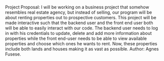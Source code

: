 
Project Proposal: 
 I will be working on a business project that somehow
 resembles real estate agency, but instead of selling, 
 our program will be about renting properties out to prospective customers. 
 This project will be made interactive such that the backend user 
 and the front end user both will be able to easily
  interact with our code. The backend user needs to log in with his credentials to update,
 delete and add more information about properties while the front end-user needs to be able to
  view available properties and choose which ones he wants to rent. 
  Now, these properties include both lands and houses making it as vast as possible. 
   Author: Agnes Fusese.
